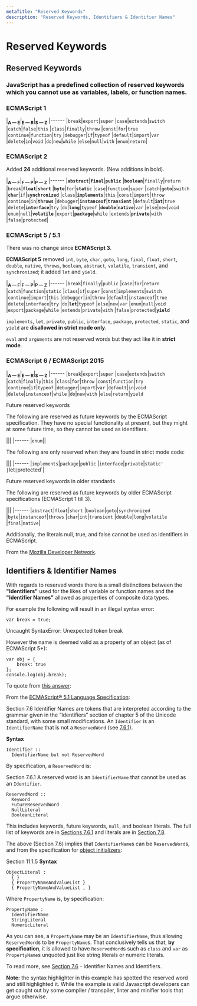 ```yaml
---
metaTitle: "Reserved Keywords"
description: "Reserved Keywords, Identifiers & Identifier Names"
---
```


# Reserved Keywords




## Reserved Keywords


### JavaScript has a predefined collection of **reserved keywords** which you cannot use as variables, labels, or function names.

### ECMAScript 1

|<sub>**A — E**</sub>|<sub>**E — R**</sub>|<sub>**S — Z**</sub>
|------
|`break`|`export`|`super`
|`case`|`extends`|`switch`
|`catch`|`false`|`this`
|`class`|`finally`|`throw`
|`const`|`for`|`true`
|`continue`|`function`|`try`
|`debugger`|`if`|`typeof`
|`default`|`import`|`var`
|`delete`|`in`|`void`
|`do`|`new`|`while`
|`else`|`null`|`with`
|`enum`|`return`|

### ECMAScript 2

Added **24** additional reserved keywords. (New additions in bold).

|<sub>**A — F**</sub>|<sub>**F — P**</sub>|<sub>**P — Z**</sub>
|------
|**`abstract`**|**`final`**|**`public`**
|**`boolean`**|`finally`|`return`
|`break`|**`float`**|**`short`**
|**`byte`**|`for`|**`static`**
|`case`|`function`|`super`
|`catch`|**`goto`**|`switch`
|**`char`**|`if`|**`synchronized`**
|`class`|**`implements`**|`this`
|`const`|`import`|`throw`
|`continue`|`in`|**`throws`**
|`debugger`|**`instanceof`**|**`transient`**
|`default`|**`int`**|`true`
|`delete`|**`interface`**|`try`
|`do`|**`long`**|`typeof`
|**`double`**|**`native`**|`var`
|`else`|`new`|`void`
|`enum`|`null`|**`volatile`**
|`export`|**`package`**|`while`
|`extends`|**`private`**|`with`
|`false`|`protected`|

### ECMAScript 5 / 5.1

There was no change since **ECMAScript 3**.

**ECMAScript 5** removed `int`, `byte`, `char`, `goto`, `long`, `final`, `float`, `short`, `double`, `native`, `throws`, `boolean`, `abstract`, `volatile`, `transient`, and `synchronized`; it added `let` and `yield`.

|<sub>**A — F**</sub>|<sub>**F — P**</sub>|<sub>**P — Z**</sub>
|------
|`break`|`finally`|`public`
|`case`|`for`|`return`
|`catch`|`function`|`static`
|`class`|`if`|`super`
|`const`|`implements`|`switch`
|`continue`|`import`|`this`
|`debugger`|`in`|`throw`
|`default`|`instanceof`|`true`
|`delete`|`interface`|`try`
|`do`|**`let`**|`typeof`
|`else`|`new`|`var`
|`enum`|`null`|`void`
|`export`|`package`|`while`
|`extends`|`private`|`with`
|`false`|`protected`|**`yield`**

> 
`implements`, `let`, `private`, `public`, `interface`, `package`, `protected`, `static`, and `yield` are **disallowed in strict mode only**.


> 
`eval` and `arguments` are not reserved words but they act like it in **strict mode**.


### ECMAScript 6 / ECMAScript 2015

|<sub>**A — E**</sub>|<sub>**E — R**</sub>|<sub>**S — Z**</sub>
|------
|`break`|`export`|`super`
|`case`|`extends`|`switch`
|`catch`|`finally`|`this`
|`class`|`for`|`throw`
|`const`|`function`|`try`
|`continue`|`if`|`typeof`
|`debugger`|`import`|`var`
|`default`|`in`|`void`
|`delete`|`instanceof`|`while`
|`do`|`new`|`with`
|`else`|`return`|`yield`

Future reserved keywords

The following are reserved as future keywords by the ECMAScript specification. They have no special functionality at present, but they might at some future time, so they cannot be used as identifiers.

|<sub></sub>|<sub></sub>|<sub></sub>
|------
|`enum`||

The following are only reserved when they are found in strict mode code:

|<sub></sub>|<sub></sub>|<sub></sub>
|------
|`implements`|`package`|`public`
|`interface`|`private`|`static'
|`let`|`protected`|

Future reserved keywords in older standards

The following are reserved as future keywords by older ECMAScript specifications (ECMAScript 1 till 3).

|<sub></sub>|<sub></sub>|<sub></sub>
|------
|`abstract`|`float`|`short`
|`boolean`|`goto`|`synchronized`
|`byte`|`instanceof`|`throws`
|`char`|`int`|`transient`
|`double`|`long`|`volatile`
|`final`|`native`|

Additionally, the literals null, true, and false cannot be used as identifiers in ECMAScript.

From the [Mozilla Developer Network](https://developer.mozilla.org/en-US/docs/Web/JavaScript/Reference/Lexical_grammar).



## Identifiers & Identifier Names


With regards to reserved words there is a small distinctions between the **"Identifiers"** used for the likes of variable or function names and the **"Identifier Names"** allowed as properties of composite data types.

For example the following will result in an illegal syntax error:

```
var break = true;

```

> 
Uncaught SyntaxError: Unexpected token break


However the name is deemed valid as a property of an object (as of ECMAScript 5+):

```
var obj = {
    break: true
};
console.log(obj.break);

```

To quote from [this answer](http://stackoverflow.com/questions/40209367/do-reserved-words-need-to-be-quoted-when-set-as-property-names-of-javascript-obj/40210179#40210179):

From the [ECMAScript® 5.1 Language Specification](http://www.ecma-international.org/ecma-262/5.1):

> 
Section 7.6
Identifier Names are tokens that are interpreted according to the grammar given in the “Identifiers” section of chapter 5 of the Unicode standard, with some small modifications. An `Identifier` is an `IdentifierName` that is not a `ReservedWord` (see [7.6.1](http://www.ecma-international.org/ecma-262/5.1/#sec-7.6.1)).


> 
**Syntax**
<pre><code>Identifier ::
  IdentifierName but not ReservedWord
</code></pre>


By specification, a `ReservedWord` is:

> 
Section 7.6.1
A reserved word is an `IdentifierName` that cannot be used as an `Identifier`.
<pre><code>ReservedWord :: 
  Keyword
  FutureReservedWord
  NullLiteral
  BooleanLiteral
</code></pre>


This includes keywords, future keywords, `null`, and boolean literals. The full list of keywords are in [Sections 7.6.1](http://www.ecma-international.org/ecma-262/5.1/#sec-7.6.1) and literals are in [Section 7.8](http://www.ecma-international.org/ecma-262/5.1/#sec-7.8).

The above (Section 7.6) implies that `IdentifierName`s can be `ReservedWord`s, and from the specification for [object initializers](http://www.ecma-international.org/ecma-262/5.1/#sec-11.1.5):

> 
Section 11.1.5
**Syntax**
<pre><code>ObjectLiteral :
  { }
  { PropertyNameAndValueList }
  { PropertyNameAndValueList , }
</code></pre>


Where `PropertyName` is, by specification:

> 
<pre><code>PropertyName :
  IdentifierName
  StringLiteral
  NumericLiteral
</code></pre>


As you can see, a `PropertyName` may be an `IdentifierName`, thus allowing `ReservedWord`s to be `PropertyName`s. That conclusively tells us that, **by specification**, it is allowed to have `ReservedWord`s such as `class` and `var` as `PropertyName`s unquoted just like string literals or numeric literals.

To read more, see [Section 7.6](http://www.ecma-international.org/ecma-262/5.1/#sec-7.6) - Identifier Names and Identifiers.

****Note:**** the syntax highlighter in this example has spotted the reserved word and still highlighted it.  While the example is valid Javascript developers can get caught out by some compiler / transpiler, linter and minifier tools that argue otherwise.

